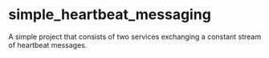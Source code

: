# simple_heartbeat_messaging
A simple project that consists of two services exchanging a constant stream of heartbeat messages.
